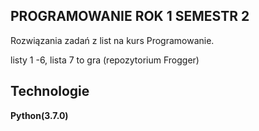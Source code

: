 ## PROGRAMOWANIE ROK 1 SEMESTR 2 


Rozwiązania zadań z list na kurs Programowanie.


listy 1 -6, lista 7 to gra (repozytorium Frogger)

## Technologie 
**Python(3.7.0)**
